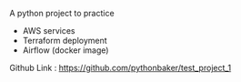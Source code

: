A python project to practice
- AWS services
- Terraform deployment
- Airflow (docker image)

Github Link : https://github.com/pythonbaker/test_project_1
